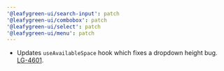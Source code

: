 ```yaml
---
'@leafygreen-ui/search-input': patch
'@leafygreen-ui/combobox': patch
'@leafygreen-ui/select': patch
'@leafygreen-ui/menu': patch
---
```


- Updates `useAvailableSpace` hook which fixes a dropdown height bug. [LG-4601](https://jira.mongodb.org/browse/LG-4601).